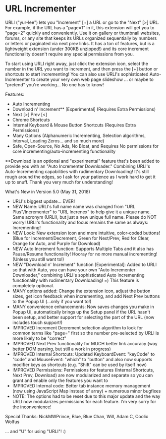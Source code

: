# URL Incrementer

URLI ("yur-lee") lets you "Increment" [+] a URL or go to the "Next" [>] URL. For example, if the URL has a "page=1" in it, this extension will get you to "page=2" quickly and conveniently. Use it on gallery or thumbnail websites, forums, or any site that keeps its URLs organized sequentially by numbers or letters or paginated via next prev links. It has a ton of features, but is a lightweight extension (under 300KB unzipped!) and its core increment functionality doesn't require any special permissions from you.

To start using URLI right away, just click the extension icon, select the number in the URL you want to increment, and then press the [+] button or shortcuts to start incrementing!
You can also use URLI's sophisticated Auto-Incrementer to create your very own web page slideshow ... or maybe to "pretend" you're working... No one has to know!

Features:
- Auto Incrementing
- Download n' Increment** [Experimental] (Requires Extra Permissions)
- Next [>] Prev [<]
- Chrome Shortcuts
- Internal Keyboard & Mouse Button Shortcuts (Requires Extra Permissions)
- Many Options (Alphanumeric Incrementing, Selection algorithms, Interval, Leading Zeros... and so much more)
- Safe, Open-Source, No Ads, No Bloat, and Requires No permissions for core incrementing/auto-incrementing functionality

**Download is an optional and "experimental" feature that's been added to provide you with an "Auto Incrementer Downloader." Combining URLI's Auto-Incrementing capabilities with rudimentary Downloading! It's still rough around the edges, so I ask for your patience as I work hard to get it up to snuff. Thank you very much for understanding!

What's New in Version 5.0 (May 31, 2018)
- URLI's biggest update... EVER!
- NEW Name: URLI's full name name was changed from "URL Plus"/Incrementer" to "URL Increnex" to help give it a unique name. Same acronym (URLI), but just a new unique full name. Please do NOT worry! URLI's functionality and focus remains the same as always: Incrementing!
- NEW Look: New extension icon and more intuitive, color-coded buttons! (Blue for Increment/Decrement, Green for Next/Prev, Red for Clear, Orange for Auto, and Purple for Download)
- NEW Auto Increment function: Supports Multiple Tabs and it also has Pause/Resume functionality! Hooray for no more manual incrementing! (Unless you still want to!)
- NEW "Download n' Increment" function [Experimental]: Added to URLI so that with Auto, you can have your own "Auto Incrementer Downloader," combining URLI's sophisticated Auto Incrementing functionality with rudimentary Downloading! =) This feature is completely optional.
- MANY options added: Change the extension icon, adjust the button sizes, get icon feedback when incrementing, and add Next Prev buttons to the Popup UI (...only if you want to!)
- MANY convenience enhancements: Now saves changes you make in Popup UI, automatically brings up the Setup panel if the URL hasn't been setup, and better support for selecting the part of the URL (now includes touch support!)
- IMPROVED Increment Decrement selection algorithm to look for common terms like "page=" first so the number pre-selected by URLI is more likely to be "correct"
- IMPROVED Next Prev functionality for MUCH better link accuracy (way better DOM parsing, but still a work in progress)
- IMPROVED Internal Shortcuts: Updated KeyboardEvent: "keyCode" to "code" and MouseEvent: "which" to "button" and also now supports modifier keys as shortcuts (e.g. "Shift" can be used by itself now)
- IMPROVED Permissions: Permissions for features (Internal Shortcuts, Next Prev, Download) are now modularized and separate so you can grant and enable only the features you want to
- IMPROVED Internal code: Better tab instance memory management (now using JavaScript Map instead of array) + numerous minor bugfixes
- NOTE: The options had to be reset due to this major update and the way URLI now modularizes permissions for each feature. I'm very sorry for the inconvenience!

Special Thanks:
NickMWPrince, Blue, Blue Chan, Will, Adam C, Coolio Wolfus

... and "U" for using "URLI"! :)